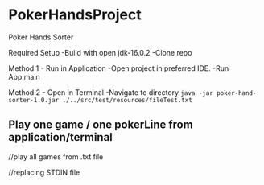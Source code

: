 # PokerHandsProject
Poker Hands Sorter


Required Setup
-Build with open jdk-16.0.2
-Clone repo


Method 1 - Run in Application
-Open project in preferred IDE.
-Run App.main


Method 2 - Open in Terminal
-Navigate to directory
` java -jar poker-hand-sorter-1.0.jar ./../src/test/resources/fileTest.txt `


Play one game / one pokerLine from application/terminal
-


//play all games from .txt file



//replacing STDIN file

